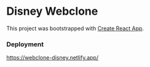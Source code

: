 # Disney Webclone

This project was bootstrapped with [Create React App](https://github.com/facebook/create-react-app).


### Deployment

https://webclone-disney.netlify.app/


